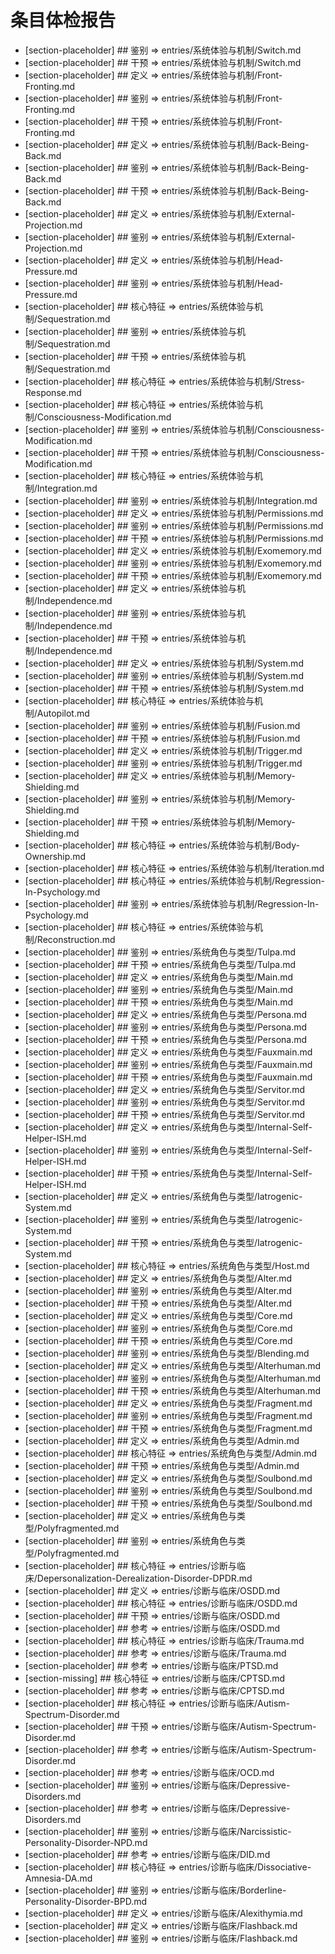 # 条目体检报告

- [section-placeholder] ## 鉴别 => entries/系统体验与机制/Switch.md
- [section-placeholder] ## 干预 => entries/系统体验与机制/Switch.md
- [section-placeholder] ## 定义 => entries/系统体验与机制/Front-Fronting.md
- [section-placeholder] ## 鉴别 => entries/系统体验与机制/Front-Fronting.md
- [section-placeholder] ## 干预 => entries/系统体验与机制/Front-Fronting.md
- [section-placeholder] ## 定义 => entries/系统体验与机制/Back-Being-Back.md
- [section-placeholder] ## 鉴别 => entries/系统体验与机制/Back-Being-Back.md
- [section-placeholder] ## 干预 => entries/系统体验与机制/Back-Being-Back.md
- [section-placeholder] ## 定义 => entries/系统体验与机制/External-Projection.md
- [section-placeholder] ## 鉴别 => entries/系统体验与机制/External-Projection.md
- [section-placeholder] ## 定义 => entries/系统体验与机制/Head-Pressure.md
- [section-placeholder] ## 鉴别 => entries/系统体验与机制/Head-Pressure.md
- [section-placeholder] ## 核心特征 => entries/系统体验与机制/Sequestration.md
- [section-placeholder] ## 鉴别 => entries/系统体验与机制/Sequestration.md
- [section-placeholder] ## 干预 => entries/系统体验与机制/Sequestration.md
- [section-placeholder] ## 核心特征 => entries/系统体验与机制/Stress-Response.md
- [section-placeholder] ## 核心特征 => entries/系统体验与机制/Consciousness-Modification.md
- [section-placeholder] ## 鉴别 => entries/系统体验与机制/Consciousness-Modification.md
- [section-placeholder] ## 干预 => entries/系统体验与机制/Consciousness-Modification.md
- [section-placeholder] ## 核心特征 => entries/系统体验与机制/Integration.md
- [section-placeholder] ## 鉴别 => entries/系统体验与机制/Integration.md
- [section-placeholder] ## 定义 => entries/系统体验与机制/Permissions.md
- [section-placeholder] ## 鉴别 => entries/系统体验与机制/Permissions.md
- [section-placeholder] ## 干预 => entries/系统体验与机制/Permissions.md
- [section-placeholder] ## 定义 => entries/系统体验与机制/Exomemory.md
- [section-placeholder] ## 鉴别 => entries/系统体验与机制/Exomemory.md
- [section-placeholder] ## 干预 => entries/系统体验与机制/Exomemory.md
- [section-placeholder] ## 定义 => entries/系统体验与机制/Independence.md
- [section-placeholder] ## 鉴别 => entries/系统体验与机制/Independence.md
- [section-placeholder] ## 干预 => entries/系统体验与机制/Independence.md
- [section-placeholder] ## 定义 => entries/系统体验与机制/System.md
- [section-placeholder] ## 鉴别 => entries/系统体验与机制/System.md
- [section-placeholder] ## 干预 => entries/系统体验与机制/System.md
- [section-placeholder] ## 核心特征 => entries/系统体验与机制/Autopilot.md
- [section-placeholder] ## 鉴别 => entries/系统体验与机制/Fusion.md
- [section-placeholder] ## 干预 => entries/系统体验与机制/Fusion.md
- [section-placeholder] ## 定义 => entries/系统体验与机制/Trigger.md
- [section-placeholder] ## 鉴别 => entries/系统体验与机制/Trigger.md
- [section-placeholder] ## 定义 => entries/系统体验与机制/Memory-Shielding.md
- [section-placeholder] ## 鉴别 => entries/系统体验与机制/Memory-Shielding.md
- [section-placeholder] ## 干预 => entries/系统体验与机制/Memory-Shielding.md
- [section-placeholder] ## 核心特征 => entries/系统体验与机制/Body-Ownership.md
- [section-placeholder] ## 核心特征 => entries/系统体验与机制/Iteration.md
- [section-placeholder] ## 核心特征 => entries/系统体验与机制/Regression-In-Psychology.md
- [section-placeholder] ## 鉴别 => entries/系统体验与机制/Regression-In-Psychology.md
- [section-placeholder] ## 核心特征 => entries/系统体验与机制/Reconstruction.md
- [section-placeholder] ## 鉴别 => entries/系统角色与类型/Tulpa.md
- [section-placeholder] ## 干预 => entries/系统角色与类型/Tulpa.md
- [section-placeholder] ## 定义 => entries/系统角色与类型/Main.md
- [section-placeholder] ## 鉴别 => entries/系统角色与类型/Main.md
- [section-placeholder] ## 干预 => entries/系统角色与类型/Main.md
- [section-placeholder] ## 定义 => entries/系统角色与类型/Persona.md
- [section-placeholder] ## 鉴别 => entries/系统角色与类型/Persona.md
- [section-placeholder] ## 干预 => entries/系统角色与类型/Persona.md
- [section-placeholder] ## 定义 => entries/系统角色与类型/Fauxmain.md
- [section-placeholder] ## 鉴别 => entries/系统角色与类型/Fauxmain.md
- [section-placeholder] ## 干预 => entries/系统角色与类型/Fauxmain.md
- [section-placeholder] ## 定义 => entries/系统角色与类型/Servitor.md
- [section-placeholder] ## 鉴别 => entries/系统角色与类型/Servitor.md
- [section-placeholder] ## 干预 => entries/系统角色与类型/Servitor.md
- [section-placeholder] ## 定义 => entries/系统角色与类型/Internal-Self-Helper-ISH.md
- [section-placeholder] ## 鉴别 => entries/系统角色与类型/Internal-Self-Helper-ISH.md
- [section-placeholder] ## 干预 => entries/系统角色与类型/Internal-Self-Helper-ISH.md
- [section-placeholder] ## 定义 => entries/系统角色与类型/Iatrogenic-System.md
- [section-placeholder] ## 鉴别 => entries/系统角色与类型/Iatrogenic-System.md
- [section-placeholder] ## 干预 => entries/系统角色与类型/Iatrogenic-System.md
- [section-placeholder] ## 核心特征 => entries/系统角色与类型/Host.md
- [section-placeholder] ## 定义 => entries/系统角色与类型/Alter.md
- [section-placeholder] ## 鉴别 => entries/系统角色与类型/Alter.md
- [section-placeholder] ## 干预 => entries/系统角色与类型/Alter.md
- [section-placeholder] ## 定义 => entries/系统角色与类型/Core.md
- [section-placeholder] ## 鉴别 => entries/系统角色与类型/Core.md
- [section-placeholder] ## 干预 => entries/系统角色与类型/Core.md
- [section-placeholder] ## 鉴别 => entries/系统角色与类型/Blending.md
- [section-placeholder] ## 定义 => entries/系统角色与类型/Alterhuman.md
- [section-placeholder] ## 鉴别 => entries/系统角色与类型/Alterhuman.md
- [section-placeholder] ## 干预 => entries/系统角色与类型/Alterhuman.md
- [section-placeholder] ## 定义 => entries/系统角色与类型/Fragment.md
- [section-placeholder] ## 鉴别 => entries/系统角色与类型/Fragment.md
- [section-placeholder] ## 干预 => entries/系统角色与类型/Fragment.md
- [section-placeholder] ## 定义 => entries/系统角色与类型/Admin.md
- [section-placeholder] ## 核心特征 => entries/系统角色与类型/Admin.md
- [section-placeholder] ## 干预 => entries/系统角色与类型/Admin.md
- [section-placeholder] ## 定义 => entries/系统角色与类型/Soulbond.md
- [section-placeholder] ## 鉴别 => entries/系统角色与类型/Soulbond.md
- [section-placeholder] ## 干预 => entries/系统角色与类型/Soulbond.md
- [section-placeholder] ## 定义 => entries/系统角色与类型/Polyfragmented.md
- [section-placeholder] ## 鉴别 => entries/系统角色与类型/Polyfragmented.md
- [section-placeholder] ## 核心特征 => entries/诊断与临床/Depersonalization-Derealization-Disorder-DPDR.md
- [section-placeholder] ## 定义 => entries/诊断与临床/OSDD.md
- [section-placeholder] ## 核心特征 => entries/诊断与临床/OSDD.md
- [section-placeholder] ## 干预 => entries/诊断与临床/OSDD.md
- [section-placeholder] ## 参考 => entries/诊断与临床/OSDD.md
- [section-placeholder] ## 核心特征 => entries/诊断与临床/Trauma.md
- [section-placeholder] ## 参考 => entries/诊断与临床/Trauma.md
- [section-placeholder] ## 参考 => entries/诊断与临床/PTSD.md
- [section-missing] ## 核心特征 => entries/诊断与临床/CPTSD.md
- [section-placeholder] ## 参考 => entries/诊断与临床/CPTSD.md
- [section-placeholder] ## 核心特征 => entries/诊断与临床/Autism-Spectrum-Disorder.md
- [section-placeholder] ## 干预 => entries/诊断与临床/Autism-Spectrum-Disorder.md
- [section-placeholder] ## 参考 => entries/诊断与临床/Autism-Spectrum-Disorder.md
- [section-placeholder] ## 参考 => entries/诊断与临床/OCD.md
- [section-placeholder] ## 鉴别 => entries/诊断与临床/Depressive-Disorders.md
- [section-placeholder] ## 参考 => entries/诊断与临床/Depressive-Disorders.md
- [section-placeholder] ## 鉴别 => entries/诊断与临床/Narcissistic-Personality-Disorder-NPD.md
- [section-placeholder] ## 参考 => entries/诊断与临床/DID.md
- [section-placeholder] ## 核心特征 => entries/诊断与临床/Dissociative-Amnesia-DA.md
- [section-placeholder] ## 鉴别 => entries/诊断与临床/Borderline-Personality-Disorder-BPD.md
- [section-placeholder] ## 定义 => entries/诊断与临床/Alexithymia.md
- [section-placeholder] ## 定义 => entries/诊断与临床/Flashback.md
- [section-placeholder] ## 鉴别 => entries/诊断与临床/Flashback.md
